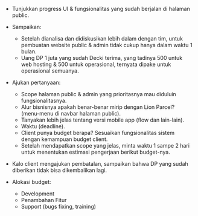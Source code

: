 - Tunjukkan progress UI & fungsionalitas yang sudah berjalan di halaman public.

- Sampaikan:
  - Setelah dianalisa dan didiskusikan lebih dalam dengan tim, untuk pembuatan website public & admin tidak cukup hanya dalam waktu 1 bulan.
  - Uang DP 1 juta yang sudah Decki terima, yang tadinya 500 untuk web hosting & 500 untuk operasional, ternyata dipake untuk operasional semuanya.

- Ajukan pertanyaan:
  - Scope halaman public & admin yang prioritasnya mau diduluin fungsionalitasnya.
  - Alur bisnisnya apakah benar-benar mirip dengan Lion Parcel? (menu-menu di navbar halaman public).
  - Tanyakan lebih jelas tentang versi mobile app (flow dan lain-lain).
  - Waktu (deadline).
  - Client punya budget berapa? Sesuaikan fungsionalitas sistem dengan kemampuan budget client.
  - Setelah mendapatkan scope yang jelas, minta waktu 1 sampe 2 hari untuk menentukan estimasi pengerjaan berikut budget-nya.

- Kalo client mengajukan pembatalan, sampaikan bahwa DP yang sudah diberikan tidak bisa dikembalikan lagi.

- Alokasi budget:
  - Development
  - Penambahan Fitur
  - Support (bugs fixing, training)